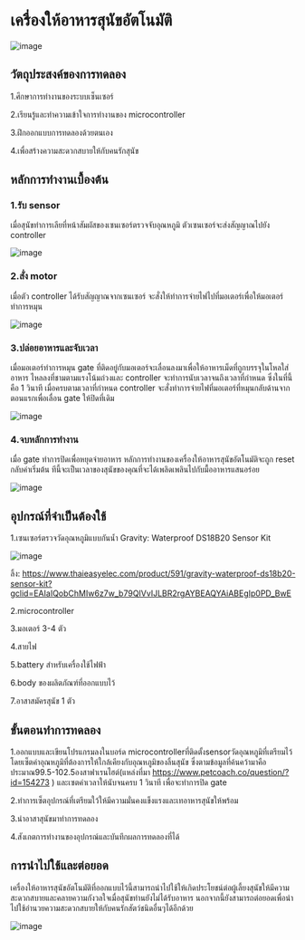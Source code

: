 # เครื่องให้อาหารสุนัขอัตโนมัติ

![image](https://user-images.githubusercontent.com/98943546/153739129-96c6436b-cc37-4895-a3ef-d7682faf6c88.png)


## วัตถุประสงค์ของการทดลอง

1.ศึกษาการทำงานของระบบเซ็นเซอร์

2.เรียนรู้และทำความเข้าใจการทำงานของ microcontroller

3.ฝึกออกแบบการทดลองด้วยตนเอง

4.เพื่อสร้างความสะดวกสบายให้กับคนรักสุนัข

## หลักการทำงานเบื้องต้น

### 1.รับ sensor 
เมื่อสุนัขทำการเลียที่หน้าสัมผัสของเซนเซอร์ตรวจจับอุณหภูมิ ตัวเซนเซอร์จะส่งสัญญาณไปยัง controller

![image](https://user-images.githubusercontent.com/98943546/153739173-06e4b418-523b-4ace-9738-6de2f2a485a5.png)

### 2.สั่ง motor
เมื่อตัว controller ได้รับสัญญาณจากเซนเซอร์ จะสั่งให้ทำการจ่ายไฟไปที่มอเตอร์เพื่อให้มอเตอร์ทำการหมุน

![image](https://user-images.githubusercontent.com/98943546/153739388-fa3abf7d-3542-4c0d-aa57-6260cf23d4e5.png)

### 3.ปล่อยอาหารและจับเวลา
เมื่อมอเตอร์ทำการหมุน gate ที่ติดอยู่กับมอเตอร์จะเลื่อนลงมาเพื่อให้อาหารเม็ดที่ถูกบรรจุในโหลใส่อาหาร ไหลลงที่ชามตามแรงโน้มถ่วงและ controller จะทำการนับเวลาจนถึงเวลาที่กำหนด ซึ่งในที่นี้คือ 1 วินาที เมื่อครบตามเวลาที่กำหนด controller จะสั่งทำการจ่ายไฟที่มอเตอร์ที่หมุนกลับด้านจากตอนแรกเพื่อเลื่อน gate ให้ปิดที่เดิม

![image](https://user-images.githubusercontent.com/98943546/153739511-658523e8-a54c-4248-94fa-e999aa67bc81.png)

### 4.จบหลักการทำงาน
เมื่อ gate ทำการปิดเพื่อหยุดจ่ายอาหาร หลักการทำงานของเครื่องให้อาหารสุนัขอัตโนมัติจะถูก reset กลับค่าเริ่มต้น ทีนี้จะเป็นเวลาของสุนัขของคุณที่จะได้เพลิดเพลินไปกับมื้ออาหารแสนอร่อย

![image](https://user-images.githubusercontent.com/98943546/153739629-985267e5-1de2-4027-818c-69ef3393fc28.png)




## อุปกรณ์ที่จำเป็นต้องใช้

1.เซนเซอร์ตรวจวัดอุณหภูมิแบบกันน้ำ Gravity: Waterproof DS18B20 Sensor Kit

![image](https://user-images.githubusercontent.com/98943546/153739823-594c3788-96ae-4a48-bea4-95b83c0c7182.png)

ลิ้ง: https://www.thaieasyelec.com/product/591/gravity-waterproof-ds18b20-sensor-kit?gclid=EAIaIQobChMIw6z7w_b79QIVvIJLBR2rgAYBEAQYAiABEgIp0PD_BwE

2.microcontroller

3.มอเตอร์ 3-4 ตัว

4.สายไฟ

5.battery สำหรับเครื่องใช้ไฟฟ้า

6.body ของผลิตภัณฑ์ที่ออกแบบไว้

7.อาสาสมัครสุนัข 1 ตัว

## ขั้นตอนทำการทดลอง

1.ออกแบบและเขียนโปรแกรมลงในบอร์ด microcontrollerที่ติดตั้งsensorวัดอุณหภูมิที่เตรียมไว้ โดยเซ็ตค่าอุณหภูมิที่ต้องการให้ใกล้เคียงกับอุณหภูมิของลิ้นสุนัข ซึ่งตามข้อมูลที่ค้นคว้ามาคือประมาณ99.5-102.5องสาฟาเรนไฮต์(แหล่งที่มา https://www.petcoach.co/question/?id=154273 ) และเซตค่าเวลาให้นับจนครบ 1 วินาที เพื่อจะทำการปิด gate 

2.ทำการเซ็ตอุปกรณ์ที่เตรียมใว้ให้มีความมั่นคงแข็งแรงและเทอาหารสุนัขให้พร้อม

3.นำอาสาสุนัขมาทำการทดลอง

4.สังเกตการทำงานของอุปกรณ์และบันทึกผลการทดลองที่ได้

## การนำไปใช้และต่อยอด

เครื่องให้อาหารสุนัขอัตโนมัติที่ออกแบบไว้นี้สามารถนำไปใช้ให้เกิดประโยชน์ต่อผู้เลี้ยงสุนัขให้มีความสะดวกสบายและคลายความกังวลใจเมื่อสุนัขท่านยังไม่ได้รับอาหาร นอกจากนี้ยังสามารถต่อยอดเพื่อนำไปใช้อำนวยความสะดวกสบายให้กับคนรักสัตว์ชนิดอื่นๆได้อีกด้วย

![image](https://user-images.githubusercontent.com/98943546/153741172-0e8baee4-34af-4b2d-b054-79b5c855369b.png)

